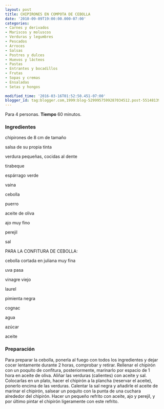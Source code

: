 ```yaml
---
layout: post
title: CHIPIRONES EN COMPOTA DE CEBOLLA
date: '2010-09-09T19:00:00.000-07:00'
categories:
- Carnes y derivados
- Mariscos y moluscos
- Verduras y legumbres
- Pescados
- Arroces
- Salsas
- Postres y dulces
- Huevos y lácteos
- Pastas
- Entrantes y bocadillos
- Frutas
- Sopas y cremas
- Ensaladas
- Setas y hongos
 
modified_time: '2016-03-16T01:52:50.451-07:00'
blogger_id: tag:blogger.com,1999:blog-5299957599287034512.post-551481393409326315
---
```


Para 4 personas.
<b>Tiempo</b> 60 minutos.

<h3>Ingredientes</h3>

chipirones de 8 cm de tamaño

salsa de su propia tinta

verdura pequeñas, cocidas al dente

tirabeque

espárrago verde

vaina

cebolla

puerro

aceite de oliva

ajo muy fino

perejil

sal

PARA LA CONFITURA DE CEBOLLA:

cebolla cortada en juliana muy fina

uva pasa

vinagre viejo

laurel

pimienta negra

cognac

agua

azúcar

aceite

<h3>Preparación</h3>

Para preparar la cebolla, ponerla al fuego con todos los ingredientes y dejar cocer lentamente durante 2 horas, comprobar y retirar. Rellenar el chipirón con un poquito de confitura, posteriormente, marinarlo por espacio de 1 hora en aceite de oliva. Aliñar las verduras (calientes) con aceite y sal. Colocarlas en un plato, hacer el chipirón a la plancha (reservar el aceite), ponerlo encima de las verduras. Calentar la sal negra y añadirle el aceite de marinar el chipirón, salsear un poquito con la punta de una cuchara alrededor del chipirón. Hacer un pequeño refrito con aceite, ajo y perejil, y por último pintar el chipirón ligeramente con este refrito.

